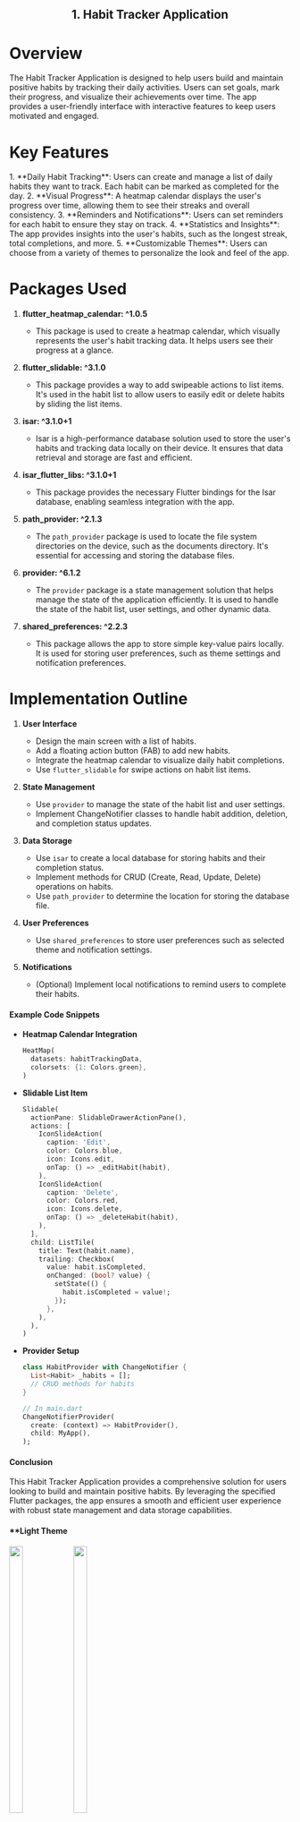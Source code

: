 
<h2 align = "center"> 1. Habit Tracker Application  </h2>

<h1> Overview </h1>
The Habit Tracker Application is designed to help users build and maintain positive habits by tracking their daily activities. Users can set goals, mark their progress, and visualize their achievements over time. The app provides a user-friendly interface with interactive features to keep users motivated and engaged.

<h1>Key Features</h1>
1. **Daily Habit Tracking**: Users can create and manage a list of daily habits they want to track. Each habit can be marked as completed for the day.
2. **Visual Progress**: A heatmap calendar displays the user's progress over time, allowing them to see their streaks and overall consistency.
3. **Reminders and Notifications**: Users can set reminders for each habit to ensure they stay on track.
4. **Statistics and Insights**: The app provides insights into the user's habits, such as the longest streak, total completions, and more.
5. **Customizable Themes**: Users can choose from a variety of themes to personalize the look and feel of the app.

<h1> Packages Used</h1>

1. **flutter_heatmap_calendar: ^1.0.5**
   - This package is used to create a heatmap calendar, which visually represents the user's habit tracking data. It helps users see their progress at a glance.

2. **flutter_slidable: ^3.1.0**
   - This package provides a way to add swipeable actions to list items. It's used in the habit list to allow users to easily edit or delete habits by sliding the list items.

3. **isar: ^3.1.0+1**
   - Isar is a high-performance database solution used to store the user's habits and tracking data locally on their device. It ensures that data retrieval and storage are fast and efficient.

4. **isar_flutter_libs: ^3.1.0+1**
   - This package provides the necessary Flutter bindings for the Isar database, enabling seamless integration with the app.

5. **path_provider: ^2.1.3**
   - The `path_provider` package is used to locate the file system directories on the device, such as the documents directory. It's essential for accessing and storing the database files.

6. **provider: ^6.1.2**
   - The `provider` package is a state management solution that helps manage the state of the application efficiently. It is used to handle the state of the habit list, user settings, and other dynamic data.

7. **shared_preferences: ^2.2.3**
   - This package allows the app to store simple key-value pairs locally. It is used for storing user preferences, such as theme settings and notification preferences.

<h1> Implementation Outline </h1>

1. **User Interface**
   - Design the main screen with a list of habits.
   - Add a floating action button (FAB) to add new habits.
   - Integrate the heatmap calendar to visualize daily habit completions.
   - Use `flutter_slidable` for swipe actions on habit list items.

2. **State Management**
   - Use `provider` to manage the state of the habit list and user settings.
   - Implement ChangeNotifier classes to handle habit addition, deletion, and completion status updates.

3. **Data Storage**
   - Use `isar` to create a local database for storing habits and their completion status.
   - Implement methods for CRUD (Create, Read, Update, Delete) operations on habits.
   - Use `path_provider` to determine the location for storing the database file.

4. **User Preferences**
   - Use `shared_preferences` to store user preferences such as selected theme and notification settings.

5. **Notifications**
   - (Optional) Implement local notifications to remind users to complete their habits.

#### Example Code Snippets

- **Heatmap Calendar Integration**
  ```dart
  HeatMap(
    datasets: habitTrackingData,
    colorsets: {1: Colors.green},
  )
  ```

- **Slidable List Item**
  ```dart
  Slidable(
    actionPane: SlidableDrawerActionPane(),
    actions: [
      IconSlideAction(
        caption: 'Edit',
        color: Colors.blue,
        icon: Icons.edit,
        onTap: () => _editHabit(habit),
      ),
      IconSlideAction(
        caption: 'Delete',
        color: Colors.red,
        icon: Icons.delete,
        onTap: () => _deleteHabit(habit),
      ),
    ],
    child: ListTile(
      title: Text(habit.name),
      trailing: Checkbox(
        value: habit.isCompleted,
        onChanged: (bool? value) {
          setState(() {
            habit.isCompleted = value!;
          });
        },
      ),
    ),
  )
  ```

- **Provider Setup**
  ```dart
  class HabitProvider with ChangeNotifier {
    List<Habit> _habits = [];
    // CRUD methods for habits
  }

  // In main.dart
  ChangeNotifierProvider(
    create: (context) => HabitProvider(),
    child: MyApp(),
  );
  ```

#### Conclusion
This Habit Tracker Application provides a comprehensive solution for users looking to build and maintain positive habits. By leveraging the specified Flutter packages, the app ensures a smooth and efficient user experience with robust state management and data storage capabilities.

#### **Light Theme
<img src = "https://github.com/fenishpatel3150/habit_tracker/assets/143187609/25aee339-64ed-4039-999a-fe6c89f03cdf" width=22% height=35%>
<img src = "https://github.com/fenishpatel3150/habit_tracker/assets/143187609/6ebcfd8d-4ea3-4fd8-abac-9ee039105150" width=22% height=35%>

#### **Dark Theme
<img src = "https://github.com/fenishpatel3150/habit_tracker/assets/143187609/9e70efce-202c-4882-898f-b05bbbeab8f1" width=22% height=35%>
<img src = "https://github.com/fenishpatel3150/habit_tracker/assets/143187609/34b761d4-2b50-41e8-9a57-b6305ca71b78" width=22% height=35%>


#### **Video

https://github.com/fenishpatel3150/habit_tracker/assets/143187609/16966bd9-74e9-4d7b-bd62-c79c48b3a8fd








